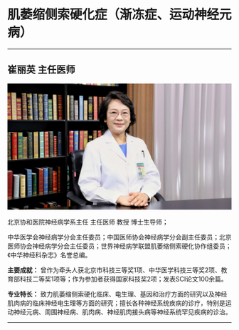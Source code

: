 # 肌萎缩侧索硬化症（渐冻症、运动神经元病）

---

## 崔丽英 主任医师

![1679209729110](image/c03_031/1679209729110.png)

北京协和医院神经病学系主任 主任医师 教授 博士生导师；

中华医学会神经病学分会主任委员；中国医师协会神经病学分会副主任委员；北京医师协会神经病学分会主任委员；世界神经病学联盟肌萎缩侧索硬化协作组委员；《中华神经科杂志》名誉总编。


**主要成就：** 曾作为牵头人获北京市科技三等奖1项、中华医学科技三等奖2项、教育部科技二等奖1项等；作为参加者获得国家科技奖2项；发表SCI论文100余篇。


**专业特长：** 致力肌萎缩侧索硬化临床、电生理、基因和治疗方面的研究以及神经肌肉病的临床神经电生理等方面的研究；擅长各种神经系统疾病的诊疗，特别是运动神经元病、周围神经病、肌肉病、神经肌肉接头病等神经系统罕见疾病的诊治。

---
